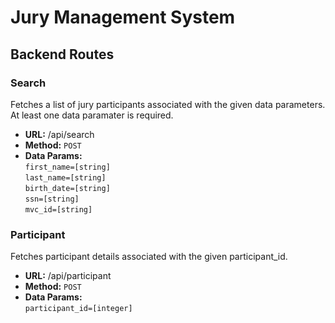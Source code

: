 # Jury Management System

## Backend Routes

### Search
  Fetches a list of jury participants associated with the given data
  parameters. At least one data paramater is required.

* **URL:**
    /api/search
* **Method:**
    `POST`
* **Data Params:**\
    `first_name=[string]`\
    `last_name=[string]`\
    `birth_date=[string]`\
    `ssn=[string]`\
    `mvc_id=[string]`

### Participant
  Fetches participant details associated with the given participant_id.

* **URL:**
    /api/participant
* **Method:**
    `POST`
* **Data Params:**\
    `participant_id=[integer]`

